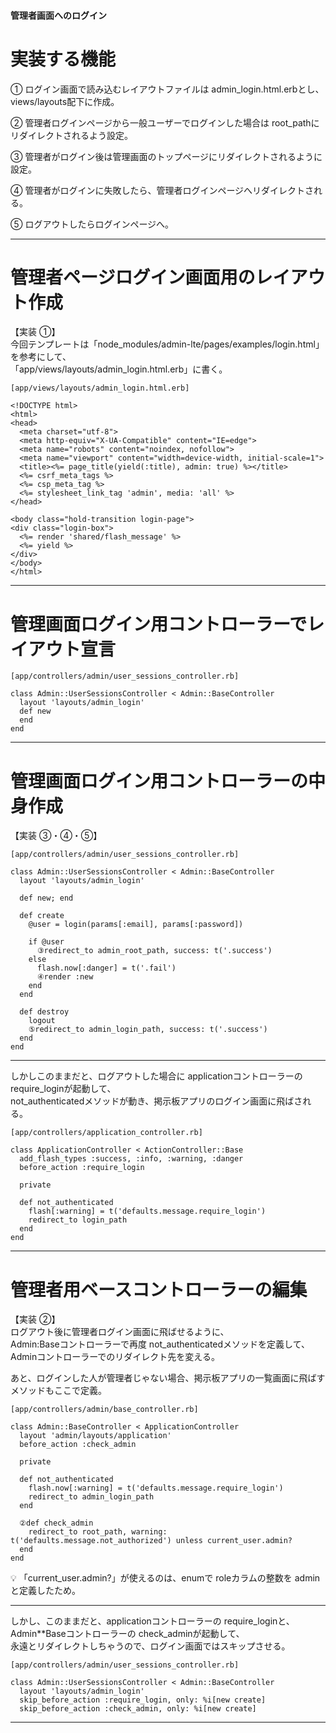 #### 管理者画面へのログイン

# 実装する機能
① ログイン画面で読み込むレイアウトファイルは admin_login.html.erbとし、views/layouts配下に作成。            
            
② 管理者ログインページから一般ユーザーでログインした場合は root_pathにリダイレクトされるよう設定。    
        
③ 管理者がログイン後は管理画面のトップページにリダイレクトされるように設定。    
            
④ 管理者がログインに失敗したら、管理者ログインページへリダイレクトされる。    
      
⑤ ログアウトしたらログインページへ。        
***

# 管理者ページログイン画面用のレイアウト作成
【実装 ①】            
今回テンプレートは「node_modules/admin-lte/pages/examples/login.html」を参考にして、    
「app/views/layouts/admin_login.html.erb」に書く。
~~~
[app/views/layouts/admin_login.html.erb]

<!DOCTYPE html>
<html>
<head>
  <meta charset="utf-8">
  <meta http-equiv="X-UA-Compatible" content="IE=edge">
  <meta name="robots" content="noindex, nofollow">
  <meta name="viewport" content="width=device-width, initial-scale=1">
  <title><%= page_title(yield(:title), admin: true) %></title>
  <%= csrf_meta_tags %>
  <%= csp_meta_tag %>
  <%= stylesheet_link_tag 'admin', media: 'all' %>
</head>

<body class="hold-transition login-page">
<div class="login-box">
  <%= render 'shared/flash_message' %>
  <%= yield %>
</div>
</body>
</html>
~~~
***

# 管理画面ログイン用コントローラーでレイアウト宣言
~~~
[app/controllers/admin/user_sessions_controller.rb]

class Admin::UserSessionsController < Admin::BaseController
  layout 'layouts/admin_login'
  def new
  end
end
~~~
***

# 管理画面ログイン用コントローラーの中身作成
【実装 ③・④・⑤】
~~~
[app/controllers/admin/user_sessions_controller.rb]

class Admin::UserSessionsController < Admin::BaseController
  layout 'layouts/admin_login'

  def new; end

  def create
    @user = login(params[:email], params[:password])

    if @user
      ③redirect_to admin_root_path, success: t('.success')
    else
      flash.now[:danger] = t('.fail')
      ④render :new
    end
  end

  def destroy
    logout
    ⑤redirect_to admin_login_path, success: t('.success')
  end
end
~~~
***
しかしこのままだと、ログアウトした場合に applicationコントローラーの require_loginが起動して、     
not_authenticatedメソッドが動き、掲示板アプリのログイン画面に飛ばされる。
~~~
[app/controllers/application_controller.rb]

class ApplicationController < ActionController::Base
  add_flash_types :success, :info, :warning, :danger
  before_action :require_login

  private

  def not_authenticated
    flash[:warning] = t('defaults.message.require_login')
    redirect_to login_path
  end
end
~~~
***

# 管理者用ベースコントローラーの編集
【実装 ②】            
ログアウト後に管理者ログイン画面に飛ばせるように、                        
Admin:Baseコントローラーで再度 not_authenticatedメソッドを定義して、Adminコントローラーでのリダイレクト先を変える。        

あと、ログインした人が管理者じゃない場合、掲示板アプリの一覧画面に飛ばすメソッドもここで定義。

~~~
[app/controllers/admin/base_controller.rb]

class Admin::BaseController < ApplicationController
  layout 'admin/layouts/application'
  before_action :check_admin

  private

  def not_authenticated
    flash.now[:warning] = t('defaults.message.require_login')
    redirect_to admin_login_path
  end

  ②def check_admin 
    redirect_to root_path, warning: t('defaults.message.not_authorized') unless current_user.admin?
  end
end
~~~
💡 「current_user.admin?」が使えるのは、enumで roleカラムの整数を adminと定義したため。            

***

しかし、このままだと、applicationコントローラーの require_loginと、                        
Admin**Baseコントローラーの check_adminが起動して、                         
永遠とリダイレクトしちゃうので、ログイン画面ではスキップさせる。
~~~
[app/controllers/admin/user_sessions_controller.rb]

class Admin::UserSessionsController < Admin::BaseController
  layout 'layouts/admin_login'
  skip_before_action :require_login, only: %i[new create]
  skip_before_action :check_admin, only: %i[new create]
~~~
***
